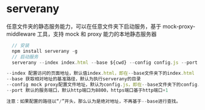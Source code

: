 # serverany

任意文件夹的静态服务能力，可以在任意文件夹下启动服务，基于 mock-proxy-middleware 工具，支持 mock 和 proxy 能力的本地静态服务器

```javascript
  // 安装
  npm install serverany -g
  // 启动服务
  serverany --index index.html --base ${cwd} --config config.js --port 8800

--index 配置访问的页面地址，默认值index.html，即在--base文件夹下的index.html
--base 获取相对地址的基准路径，默认为执行serverany的目录
--config mock proxy配置文件地址，默认为config.js，即在--base文件夹下的config.js，具体配置请参考mock-proxy-middleware
--port 默认的服务端口，默认http端口为8800，https端口基于http端口+1

注意：如果配置的路径以“/”开头，那么认为是绝对地址，不再基于--base进行查找。
```